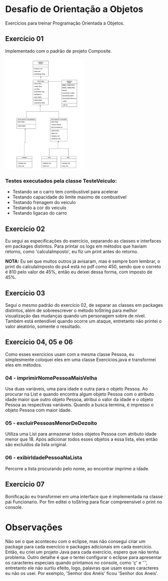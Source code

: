 # Desafio de Orientação a Objetos

Exercícios para treinar Programação Orientada a Objetos.

## Exercício 01

Implementado com o padrão de projeto Composite.

<img src="diagramas/diagrama-exe-01.png" width=50%>

### Testes executados pela classe TesteVeiculo:

* Testando se o carro tem combustivel para acelerar
* Testando capacidade do limite maximo de combustivel
* Testando frenagem do veiculo
* Testando a cor do veiculo
* Testando ligacao do carro

## Exercício 02

Eu segui as especificações do exercício, separando as classes e interfaces em packages distintos. Para printar os logs em métodos que haviam retorno, como 'calculaImposto', eu fiz um print antes do retorno.

**NOTA:** Eu sei que muitos outros já avisaram, mas é sempre bom lembrar, o print do calculaImposto do ps4 está no pdf como 450, sendo que o correto é 810 pelo valor de 45%, então eu deixei dessa forma, com imposto de 45%.

## Exercício 03

Segui o mesmo padrão do exercício 02, de separar as classes em packages distintos, além de sobreescrever o método toString para melhor visualização das mudanças quando um personagem sobre de nível. Também está entendível quando ocorre um ataque, entretanto não printei o valor aleatório, somente o resultado.

## Exercício 04, 05 e 06

Como esses exercícios usam com a mesma classe Pessoa, eu simplesmente coloquei eles em uma classe Exercicios.java e transformei eles em métodos.
### 04 - imprimirNomePessoaMaisVelha
Usa duas variáveis, uma para idade e outra para o objeto Pessoa. Ao procurar na List<Pessoa> e quando encontra algum objeto Pessoa com o atributo idade maior que outro objeto Pessoa, atribui o valor da idade e o objeto Pessoa as respectivas variáveis. Quando a busca termina, é impresso o objeto Pessoa com maior idade.
### 05 - excluirPessoasMenorDeDezoito
Utiliza uma List<Pessoa> para armazenar todos objetos Pessoa com atributo idade menor que 18. Após adicionar todos esses objetos a essa lista, eles então são excluídos da lista original.
### 06 - exibirIdadePessoaNaLista 
Percorre a lista procurando pelo nome, ao encontrar imprime a idade.

## Exercício 07

Bonificação eu transformei em uma interface que é implementada na classe pai Funcionario. Por fim editei o toString para ficar compreensível o print no console.

# Observações
Não sei o que aconteceu com o eclipse, mas não consegui criar um package para cada exercício e packages adicionais em cada exercício. Então, eu criei um projeto Java para cada exercício, espero que não tenha problema. 
Outro detalhe é que o tentei configurar o eclipse para apresentar os caracteres especiais quando printamos no console, como 'ç' e '´', entretanto ele não surtiu efeito, logo, palavras que usam esses caracteres eu não os usei. Por exemplo, 'Senhor dos Anéis' ficou 'Senhor dos Aneis'. 